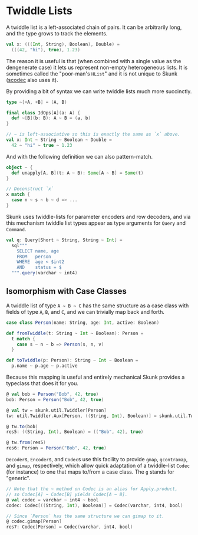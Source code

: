 # Twiddle Lists

A twiddle list is a left-associated chain of pairs. It can be arbitrarily long, and the type grows to track the elements.

```scala
val x: (((Int, String), Boolean), Double) =
  (((42, "hi"), true), 1.23)
```

The reason it is useful is that (when combined with a single value as the dengenerate case) it lets us represent non-empty heterogeneous lists. It is sometimes called the "poor-man's `HList`" and it is not unique to Skunk ([scodec](http://scodec.org/) also uses it).

By providing a bit of syntax we can write twiddle lists much more succinctly.

```scala
type ~[+A, +B] = (A, B)

final class IdOps[A](a: A) {
  def ~[B](b: B): A ~ B = (a, b)
}

// ~ is left-associative so this is exactly the same as `x` above.
val x: Int ~ String ~ Boolean ~ Double =
  42 ~ "hi" ~ true ~ 1.23
```

And with the following definition we can also pattern-match.

```scala
object ~ {
  def unapply[A, B](t: A ~ B): Some[A ~ B] = Some(t)
}

// Deconstruct `x`
x match {
  case n ~ s ~ b ~ d => ...
}
```

Skunk uses twiddle-lists for parameter encoders and row decoders, and via this mechanism twiddle list types appear as type arguments for `Query` and `Command`.

```scala
val q: Query[Short ~ String, String ~ Int] =
  sql"""
    SELECT name, age
    FROM   person
    WHERE  age < $int2
    AND    status = $
  """.query(varchar ~ int4)
```

## Isomorphism with Case Classes

A twiddle list of type `A ~ B ~ C` has the same structure as a case class with fields of type `A`, `B`, and `C`, and we can trivially map back and forth.

```scala
case class Person(name: String, age: Int, active: Boolean)

def fromTwiddle(t: String ~ Int ~ Boolean): Person =
  t match {
    case s ~ n ~ b => Person(s, n, v)
  }

def toTwiddle(p: Person): String ~ Int ~ Boolean =
  p.name ~ p.age ~ p.active
```

Because this mapping is useful and entirely mechanical Skunk provides a typeclass that does it for you.

```scala
@ val bob = Person("Bob", 42, true)
bob: Person = Person("Bob", 42, true)

@ val tw = skunk.util.Twiddler[Person]
tw: util.Twiddler.Aux[Person, ((String, Int), Boolean)] = skunk.util.Twiddler$$anon$3@41d1bcbd

@ tw.to(bob)
res5: ((String, Int), Boolean) = (("Bob", 42), true)

@ tw.from(res5)
res6: Person = Person("Bob", 42, true)
```

`Decoder`s, `Encoder`s, and `Codec`s use this facility to provide `gmap`, `gcontramap`, and `gimap`, respectively, which allow quick adaptation of a twiddle-list `Codec` (for instance) to one that maps to/from a case class. The `g` stands for "generic".

```scala
// Note that the ~ method on Codec is an alias for Apply.product,
// so Codec[A] ~ Codec[B] yields Codec[A ~ B].
@ val codec = varchar ~ int4 ~ bool
codec: Codec[((String, Int), Boolean)] = Codec(varchar, int4, bool)

// Since `Person` has the same structure we can gimap to it.
@ codec.gimap[Person]
res7: Codec[Person] = Codec(varchar, int4, bool)
```
